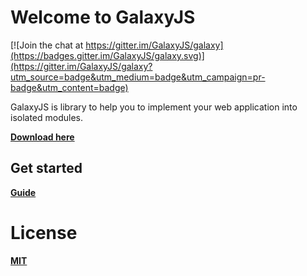 # Welcome to GalaxyJS

[![Join the chat at https://gitter.im/GalaxyJS/galaxy](https://badges.gitter.im/GalaxyJS/galaxy.svg)](https://gitter.im/GalaxyJS/galaxy?utm_source=badge&utm_medium=badge&utm_campaign=pr-badge&utm_content=badge)

GalaxyJS is library to help you to implement your web application into isolated modules.

**[Download here](https://github.com/GalaxyJS/galaxy/releases/latest)**

## Get started

**[Guide](http://galaxyjs.github.io/#!/guide)**

# License 
**[MIT](https://opensource.org/licenses/MIT)**
